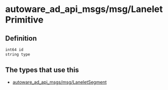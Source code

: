 # autoware_ad_api_msgs/msg/LaneletPrimitive

## Definition

```txt
int64 id
string type
```

## The types that use this

- [autoware_ad_api_msgs/msg/LaneletSegment](../../autoware_ad_api_msgs/msg/lanelet_segment.md)
